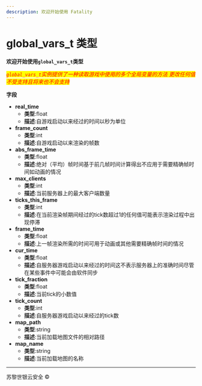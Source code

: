 ```yaml
---
description: 欢迎开始使用 Fatality
---
```


# global\_vars\_t 类型

**欢迎开始使用`global_vars_t`类型**

_<mark style="color:red;">`global_vars_t`</mark><mark style="color:red;">实例提供了一种读取游戏中使用的多个全局变量的方法 更改任何值不受支持且将来也不会支持</mark>_

**字段**

* **real\_time**
  * **类型**:float
  * **描述**:自游戏启动以来经过的时间以秒为单位
* **frame\_count**
  * **类型**:int
  * **描述**:自游戏启动以来渲染的帧数
* **abs\_frame\_time**
  * **类型**:float
  * **描述**:绝对（平均）帧时间基于前几帧时间计算得出不应用于需要精确帧时间如动画的情况
* **max\_clients**
  * **类型**:int
  * **描述**:当前服务器上的最大客户端数量
* **ticks\_this\_frame**
  * **类型**:int
  * **描述**:在当前渲染帧期间经过的tick数超过1的任何值可能表示渲染过程中出现停滞
* **frame\_time**
  * **类型**:float
  * **描述**:上一帧渲染所需的时间可用于动画或其他需要精确帧时间的情况
* **cur\_time**
  * **类型**:float
  * **描述**:自服务器游戏启动以来经过的时间这不表示服务器上的准确时间尽管在某些事件中可能会由软件同步
* **tick\_fraction**
  * **类型**:float
  * **描述**:当前tick的小数值
* **tick\_count**
  * **类型**:int
  * **描述**:自服务器游戏启动以来经过的tick数
* **map\_path**
  * **类型**:string
  * **描述**:当前加载地图文件的相对路径
* **map\_name**
  * **类型**:string
  * **描述**:当前加载地图的名称

***

苏黎世银云安全 ©
